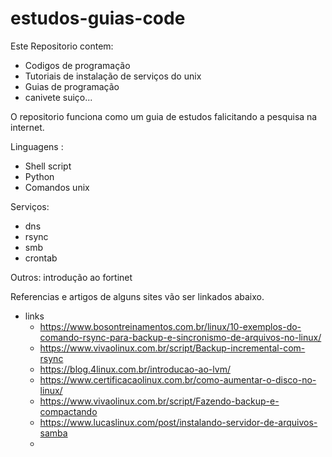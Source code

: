 # estudos-guias-code
Este Repositorio contem:

- Codigos de programação
- Tutoriais de instalação de serviços do unix 
- Guias de programação 
- canivete suiço...

O repositorio funciona como um guia de estudos falicitando a pesquisa na internet. 

Linguagens : 
  - Shell script
  - Python
  - Comandos unix

Serviços:
  - dns 
  - rsync
  - smb
  - crontab

Outros:
introdução ao fortinet 

Referencias e artigos  de alguns sites vão ser linkados abaixo. 
- links 
  - https://www.bosontreinamentos.com.br/linux/10-exemplos-do-comando-rsync-para-backup-e-sincronismo-de-arquivos-no-linux/
  - https://www.vivaolinux.com.br/script/Backup-incremental-com-rsync
  - https://blog.4linux.com.br/introducao-ao-lvm/
  - https://www.certificacaolinux.com.br/como-aumentar-o-disco-no-linux/
  - https://www.vivaolinux.com.br/script/Fazendo-backup-e-compactando
  - https://www.lucaslinux.com/post/instalando-servidor-de-arquivos-samba
  - 

